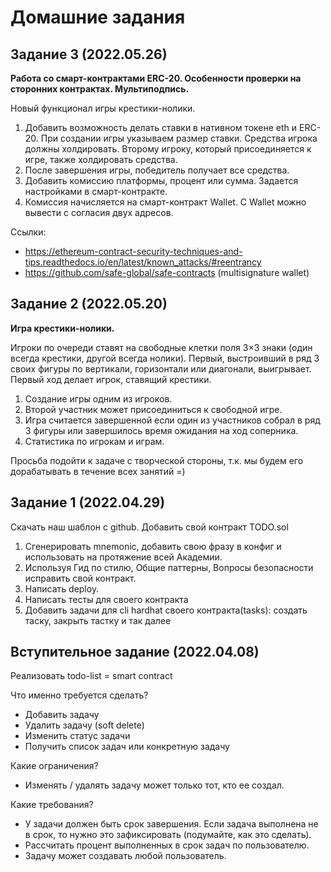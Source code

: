 # Домашние задания

## Задание 3 (2022.05.26)

**Работа со смарт-контрактами ERC-20. Особенности проверки на сторонних контрактах. Мультиподпись.**

Новый функционал игры крестики-нолики.

1. Добавить возможность делать ставки в нативном токене eth и ERC-20.
   При создании игры указываем размер ставки. Средства игрока должны холдировать. Второму игроку, который присоединяется к игре, также холдировать средства.
2. После завершения игры, победитель получает все средства.
3. Добавить комиссию платформы, процент или сумма. Задается настройками в смарт-контракте.
4. Комиссия начисляется на смарт-контракт Wallet. С Wallet можно вывести с согласия двух адресов.

Ссылки:

- https://ethereum-contract-security-techniques-and-tips.readthedocs.io/en/latest/known_attacks/#reentrancy
- https://github.com/safe-global/safe-contracts (multisignature wallet)

## Задание 2 (2022.05.20)

**Игра крестики-нолики.**

Игроки по очереди ставят на свободные клетки поля 3×3 знаки (один всегда крестики, другой всегда нолики). Первый,
выстроивший в ряд 3 своих фигуры по вертикали, горизонтали или диагонали, выигрывает. Первый ход делает игрок, ставящий
крестики.

1. Создание игры одним из игроков.
2. Второй участник может присоединиться к свободной игре.
3. Игра считается завершенной если один из участников собрал в ряд 3 фигуры или завершилось время ожидания на ход соперника.
4. Статистика по игрокам и играм.

Просьба подойти к задаче с творческой стороны, т.к. мы будем его дорабатывать в течение всех занятий =)

## Задание 1 (2022.04.29)

Скачать наш шаблон с github. Добавить свой контракт TODO.sol

1. Сгенерировать mnemonic, добавить свою фразу в конфиг и использовать на протяжение всей Академии.
2. Используя Гид по стилю, Общие паттерны, Вопросы безопасности исправить свой контракт.
3. Написать deploy.
4. Написать тесты для своего контракта
5. Добавить задачи для cli hardhat своего контракта(tasks): создать таску, закрыть тастку и так далее

## Вступительное задание (2022.04.08)

Реализовать todo-list = smart contract

Что именно требуется сделать?

- Добавить задачу
- Удалить задачу (soft delete)
- Изменить статус задачи
- Получить список задач или конкретную задачу

Какие ограничения?

- Изменять / удалять задачу может только тот, кто ее создал.

Какие требования?

- У задачи должен быть срок завершения. Если задача выполнена не в срок, то нужно это зафиксировать (подумайте, как это сделать).
- Рассчитать процент выполненных в срок задач по пользователю.
- Задачу может создавать любой пользователь.
